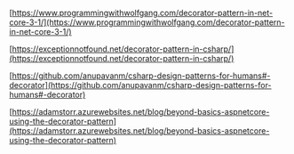 [https://www.programmingwithwolfgang.com/decorator-pattern-in-net-core-3-1/](https://www.programmingwithwolfgang.com/decorator-pattern-in-net-core-3-1/)

[https://exceptionnotfound.net/decorator-pattern-in-csharp/](https://exceptionnotfound.net/decorator-pattern-in-csharp/)

[https://github.com/anupavanm/csharp-design-patterns-for-humans#-decorator](https://github.com/anupavanm/csharp-design-patterns-for-humans#-decorator)

[https://adamstorr.azurewebsites.net/blog/beyond-basics-aspnetcore-using-the-decorator-pattern](https://adamstorr.azurewebsites.net/blog/beyond-basics-aspnetcore-using-the-decorator-pattern)

